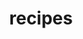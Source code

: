 ---
layout: page
title: recipes
permalink: /recipes/
description: A growing collection of your cool recipes.
nav: false
nav_order: 2
display_categories: [work, fun]
horizontal: false
---